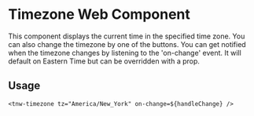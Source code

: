 # Timezone Web Component

This component displays the current time in the specified
time zone. You can also change the timezone by one of the
buttons. You can get notified when the timezone changes by
listening to the 'on-change' event. It will default on Eastern Time but can be overridden with a prop.

## Usage

```
<tnw-timezone tz="America/New_York" on-change=${handleChange} />
```
